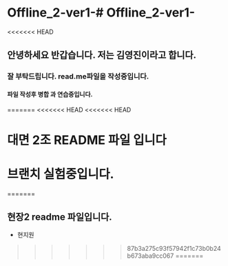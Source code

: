 # Offline_2-ver1-# Offline_2-ver1-
<<<<<<< HEAD
## 안녕하세요 반갑습니다. 저는 김영진이라고 합니다.
### 잘 부탁드립니다. read.me파일을 작성중입니다.
#### 파일 작성후 병합 과 연습중입니다.
=======
<<<<<<< HEAD
<<<<<<< HEAD
# 대면 2조 README 파일 입니다
# 브랜치 실험중입니다. 
=======

## 현장2 readme 파일입니다.
- 현지원
>>>>>>> 87b3a275c93f57942f1c73b0b24b673aba9cc067
=======

